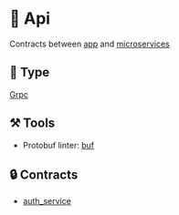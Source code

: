 # 🧿 Api
Contracts between [app](../app) and [microservices](../microservices)

## 🪬 Type
[Grpc](https://grpc.io)

## ⚒️ Tools
- Protobuf linter: [buf](https://buf.build/docs/introduction) 

## 🔒 Contracts
- [auth_service](auth_service)

